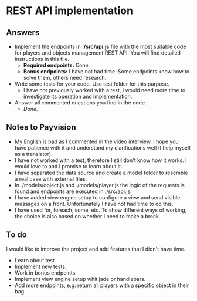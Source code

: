 # REST API implementation

## Answers

- Implement the endpoints in **./src/api.js** file with the most suitable code for players and objects management REST API. You will find detailed instructions in this file.
    - **Required endpoints:** _Done._
    - **Bonus endpoints:** I have not had time. Some endpoints know how to solve them, others need research.
- Write some tests for your code. Use test folder for this purpose.
    - I have not previously worked with a test, I would need more time to investigate its operation and implementation.
- Answer all commented questions you find in the code.
    - _Done._

## Notes to Payvision

- My English is bad as I commented in the video interview. I hope you have patience with it and understand my clarifications well (I help myself as a translator).
- I have not worked with a test, therefore I still don't know how it works. I would love to and I promise to learn about it.
- I have separated the data source and create a model folder to resemble a real case with external files.
- In ./models/object.js and ./models/player.js the logic of the requests is found and endpoints are executed in ./src/api.js.
- I have added view engine setup to configure a view and send visible messages on a front. Unfortunately I have not had time to do this.
- I have used for, foreach, some, etc. To show different ways of working, the choice is also based on whether I need to make a break.

## To do

I would like to improve the project and add features that I didn't have time.

- Learn about test.
- Implement new tests.
- Work in bonus endpoints.
- Implement view engine setup whit jade or handlebars.
- Add more endpoints, e.g: return all players with a specific object in their bag.
